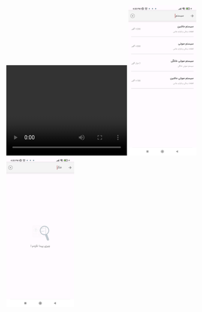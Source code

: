 <div>
  <video width="320" height="240" autoplay>
  <source src="https://github.com/MahdiOSS/Divar_Search_Future/blob/main/-2147483648_-210250.mp4" type="video/mp4" >
  </video>
  <img src="https://github.com/MahdiOSS/Divar_Search_Future/blob/main/Screenshot_2025-02-18-16-00-13-788_com.example.divarsearchfuture.jpg" height=400px />
  <img src="https://github.com/MahdiOSS/Divar_Search_Future/blob/main/-2147483648_-210254.jpg" height=400px />
</div>



